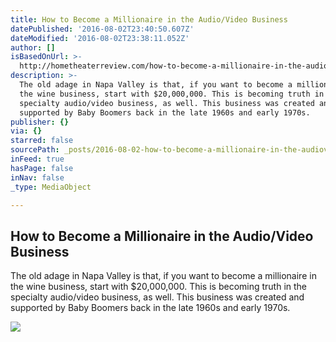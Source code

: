 ```yaml
---
title: How to Become a Millionaire in the Audio/Video Business
datePublished: '2016-08-02T23:40:50.607Z'
dateModified: '2016-08-02T23:38:11.052Z'
author: []
isBasedOnUrl: >-
  http://hometheaterreview.com/how-to-become-a-millionaire-in-the-audiovideo-business/
description: >-
  The old adage in Napa Valley is that, if you want to become a millionaire in
  the wine business, start with $20,000,000. This is becoming truth in the
  specialty audio/video business, as well. This business was created and
  supported by Baby Boomers back in the late 1960s and early 1970s.
publisher: {}
via: {}
starred: false
sourcePath: _posts/2016-08-02-how-to-become-a-millionaire-in-the-audiovideo-business.md
inFeed: true
hasPage: false
inNav: false
_type: MediaObject

---
```

<article style=""><h1>How to Become a Millionaire in the Audio/Video Business</h1><p>The old adage in Napa Valley is that, if you want to become a millionaire in the wine business, start with $20,000,000. This is becoming truth in the specialty audio/video business, as well. This business was created and supported by Baby Boomers back in the late 1960s and early 1970s.</p><img src="http://hometheaterreview.com/Pile-of-money.jpg" /></article>